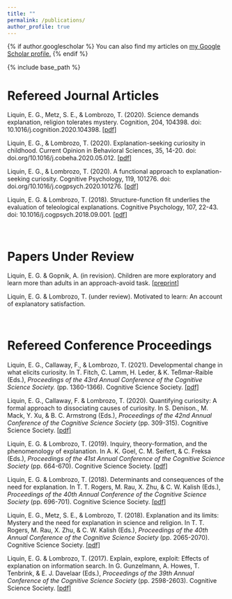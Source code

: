 ```yaml
---
title: ""
permalink: /publications/
author_profile: true
---
```


{% if author.googlescholar %}
  You can also find my articles on <u><a href="{{author.googlescholar}}">my Google Scholar profile</a>.</u>
{% endif %}

{% include base_path %}


# Refereed Journal Articles

Liquin, E. G., Metz, S. E., & Lombrozo, T. (2020). Science demands explanation, religion tolerates mystery. Cognition, 204, 104398. doi: 10.1016/j.cognition.2020.104398. [[pdf]](https://emilyliquin.github.io/files/LiquinMetzLombrozo-2020.pdf) <br>

Liquin, E. G., & Lombrozo, T. (2020). Explanation-seeking curiosity in childhood. Current Opinion in Behavioral Sciences, 35, 14-20. doi: doi.org/10.1016/j.cobeha.2020.05.012. [[pdf]](https://emilyliquin.github.io/files/LiquinLombrozo-ESCDev-2020.pdf) <br>

Liquin, E. G., & Lombrozo, T. (2020). A functional approach to explanation-seeking curiosity. Cognitive Psychology, 119, 101276. doi: doi.org/10.1016/j.cogpsych.2020.101276. [[pdf]](https://emilyliquin.github.io/files/LiquinLombrozo-ESC-2020.pdf) <br>

Liquin, E. G. & Lombrozo, T. (2018). Structure-function fit underlies the evaluation of teleological explanations. Cognitive Psychology, 107, 22-43. doi: 10.1016/j.cogpsych.2018.09.001. [[pdf]](https://emilyliquin.github.io/files/LiquinLombrozo-SFFit-2018.pdf) <br>

<br>

# Papers Under Review

Liquin, E. G. & Gopnik, A. (in revision). Children are more exploratory and learn more than adults in an approach-avoid task. [[preprint]](https://psyarxiv.com/6watc) <br>

Liquin, E. G. & Lombrozo, T. (under review). Motivated to learn: An account of explanatory satisfaction. <br>

<br>

# Refereed Conference Proceedings

Liquin, E. G., Callaway, F., & Lombrozo, T. (2021). Developmental change in what elicits curiosity. In T. Fitch, C. Lamm, H. Leder, & K. Teßmar-Raible (Eds.), *Proceedings of the 43rd Annual Conference of the Cognitive Science Society.* (pp. 1360-1366). Cognitive Science Society. [[pdf]](https://emilyliquin.github.io/files/LiquinCallawayLombrozo-2021.pdf) <br>

Liquin, E. G., Callaway, F. & Lombrozo, T. (2020). Quantifying curiosity: A formal approach to dissociating causes of curiosity. In S. Denison., M. Mack, Y. Xu, & B. C. Armstrong (Eds.), *Proceedings of the 42nd Annual Conference of the Cognitive Science Society* (pp. 309-315). Cognitive Science Society. [[pdf]](https://emilyliquin.github.io/files/LiquinCallawayLombrozo-2020.pdf) <br>

Liquin, E. G. & Lombrozo, T. (2019). Inquiry, theory-formation, and the phenomenology of explanation. In A. K. Goel, C. M. Seifert, & C. Freksa (Eds.), *Proceedings of the 41st Annual Conference of the Cognitive Science Society* (pp. 664-670). Cognitive Science Society. [[pdf]](https://emilyliquin.github.io/files/LiquinLombrozo-QA-2019.pdf) <br>

Liquin, E. G. & Lombrozo, T. (2018). Determinants and consequences of the need for explanation. In T. T. Rogers, M. Rau, X. Zhu, & C. W. Kalish (Eds.), *Proceedings of the 40th Annual Conference of the Cognitive Science Society* (pp. 696-701). Cognitive Science Society. [[pdf]](https://emilyliquin.github.io/files/LiquinLombrozo-NFE-2018.pdf) <br>

Liquin, E. G., Metz, S. E., & Lombrozo, T. (2018). Explanation and its limits: Mystery and the need for explanation in science and religion. In T. T. Rogers, M. Rau, X. Zhu, & C. W. Kalish (Eds.), *Proceedings of the 40th Annual Conference of the Cognitive Science Society* (pp. 2065-2070).  Cognitive Science Society. [[pdf]](https://emilyliquin.github.io/files/LiquinMetzLombrozo-NFE.Mys-2018.pdf) <br>

Liquin, E. G. & Lombrozo, T. (2017). Explain, explore, exploit: Effects of explanation on information search. In G. Gunzelmann, A. Howes, T. Tenbrink, & E. J. Davelaar (Eds.), *Proceedings of the 39th Annual Conference of the Cognitive Science Society* (pp. 2598-2603). Cognitive Science Society. [[pdf]](https://emilyliquin.github.io/files/LiquinLombrozo-EEE-2017.pdf) <br>